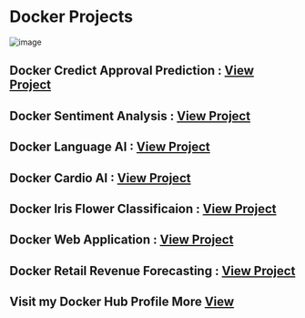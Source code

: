 # Docker Projects

![image](https://github.com/praveendecode/Docker_ML_NLP_Projects/assets/95226524/2754b66d-11b7-4b55-9e5c-33ef37d72a10)


##  Docker Credict Approval Prediction : [View Project](https://github.com/praveendecode/docker-credit-card-prediction)
 
##  Docker Sentiment Analysis          : [View Project](https://github.com/praveendecode/docker-sentiment-ai)
 
##  Docker Language AI                 : [View Project](https://github.com/praveendecode/Docker-languge-ai)
 
##  Docker Cardio AI                   : [View Project](https://github.com/praveendecode/docker-ml-cardio-ai)
 
##  Docker Iris Flower Classificaion   : [View Project](https://github.com/praveendecode/docker-iris-ml-app)
 
##  Docker Web Application             : [View Project](https://github.com/praveendecode/Docker_webapplication)

##  Docker Retail Revenue Forecasting    : [View Project](https://github.com/praveendecode/Docker-rfs)

## Visit my Docker Hub Profile More [View](https://hub.docker.com/u/praveendecode) 
